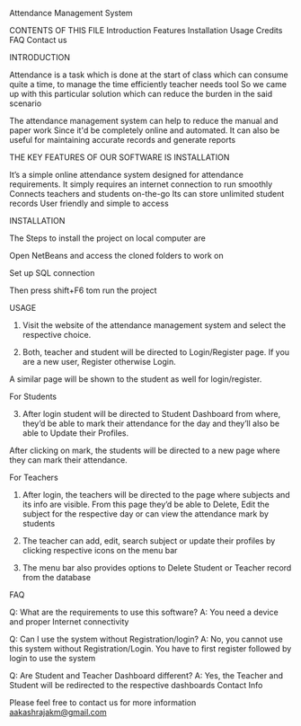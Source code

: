 Attendance Management System


CONTENTS OF THIS FILE
Introduction
Features
Installation
Usage
Credits
FAQ
Contact us


INTRODUCTION

Attendance is a task which is done at the start of class which can consume quite a time, to manage the time efficiently teacher needs tool
So we came up with this particular solution which can reduce the burden in the said scenario

The attendance management system can help to reduce the manual and paper work
Since it'd be completely online and automated. It can also be useful for maintaining accurate records and generate reports



THE KEY FEATURES OF OUR SOFTWARE IS INSTALLATION

It’s a simple online attendance system designed for attendance requirements. It simply requires an internet connection to run smoothly
Connects teachers and students on-the-go
Its can store unlimited student records 
User friendly and simple to access




INSTALLATION

The Steps to install the project on local computer are




Open NetBeans and access the cloned folders to work on


Set up SQL connection 


 Then press shift+F6 tom run the project


















USAGE


1. Visit the website of the attendance management system and select the respective choice.





2. Both, teacher and student will be directed to Login/Register page. If you are a new user, Register otherwise Login.







A similar page will be shown to the student as well for login/register.


For Students


3. After login student will be directed to Student Dashboard from where, they’d be able to mark their attendance for the day and they’ll also be able to Update their Profiles.





After clicking on mark, the students will be directed to a new page where they can mark their attendance.










For Teachers


1. After login, the teachers will be directed to the page where subjects and its info are visible.
From this page they’d be able to Delete, Edit the subject for the respective day or can view the attendance mark by students





2. The teacher can add, edit, search subject or update their profiles by clicking respective icons on the menu bar







3.  The menu bar also provides options to Delete Student or Teacher record from the database








FAQ 


Q: What are the requirements to use this software?
A: You need a device and proper Internet connectivity

Q: Can I use the system without Registration/login?
A: No, you cannot use this system without Registration/Login. You have to first register followed by login to use the system

Q: Are Student and Teacher Dashboard different?
A: Yes, the Teacher and Student will be redirected to the respective dashboards
Contact Info


Please feel free to contact us for more information
aakashrajakm@gmail.com


